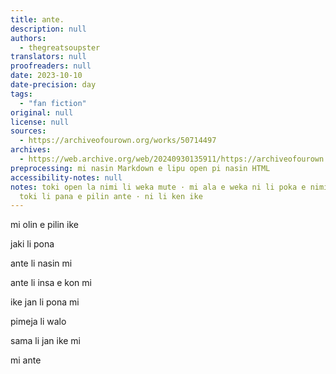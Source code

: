 ```yaml
---
title: ante.
description: null
authors:
  - thegreatsoupster
translators: null
proofreaders: null
date: 2023-10-10
date-precision: day
tags:
  - "fan fiction"
original: null
license: null
sources:
  - https://archiveofourown.org/works/50714497
archives:
  - https://web.archive.org/web/20240930135911/https://archiveofourown.org/works/50714497
preprocessing: mi nasin Markdown e lipu open pi nasin HTML
accessibility-notes: null
notes: toki open la nimi li weka mute · mi ala e weka ni li poka e nimi ale · ni la
  toki li pana e pilin ante · ni li ken ike
---
```


mi olin e pilin ike

jaki li pona

ante li nasin mi

ante li insa e kon mi

ike jan li pona mi

pimeja li walo

sama li jan ike mi

mi ante
